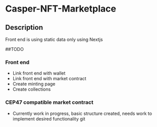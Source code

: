 # Casper-NFT-Marketplace

## Description
Front end is using static data only using Nextjs

##TODO
### Front end
- Link front end with wallet
- Link front end with market contract
- Create minting page
- Create collections

### CEP47 compatible market contract
- Currently work in progress, basic structure created, needs work to implement desired functionality
git 
